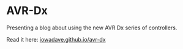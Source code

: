 # AVR-Dx

Presenting a blog about using the new AVR Dx series of controllers.

Read it here: [iowadave.github.io/avr-dx](iowadave.github.io/avr-dx)